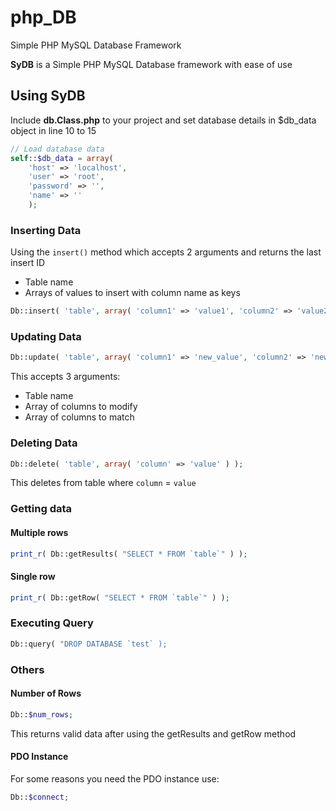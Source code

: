 # php_DB
Simple PHP MySQL Database Framework

**SyDB** is a Simple PHP MySQL Database framework with ease of use

## Using SyDB
Include **db.Class.php** to your project and set database details in $db_data object in line 10 to 15
```php
// Load database data
self::$db_data = array(
	'host' => 'localhost',
	'user' => 'root',
	'password' => '',
	'name' => ''
	);
 ```
 ### Inserting Data
 Using the `insert()` method which accepts 2 arguments and returns the last insert ID
- Table name
- Arrays of values to insert with column name as keys
```php
Db::insert( 'table', array( 'column1' => 'value1', 'column2' => 'value2' ) );
```

### Updating Data
```php
Db::update( 'table', array( 'column1' => 'new_value', 'column2' => 'new_value' ), array( 'column3' => 'value' ) );
```
This accepts 3 arguments:
- Table name
- Array of columns to modify
- Array of columns to match

### Deleting Data
```php
Db::delete( 'table', array( 'column' => 'value' ) );
```
This deletes from table where `column` = `value`

### Getting data
#### Multiple rows
```php
print_r( Db::getResults( "SELECT * FROM `table`" ) );
```
#### Single row
```php
print_r( Db::getRow( "SELECT * FROM `table`" ) );
```

### Executing Query
```php 
Db::query( "DROP DATABASE `test` );
```

### Others
#### Number of Rows
```php
Db::$num_rows;
```
This returns valid data after using the getResults and getRow method

#### PDO Instance
For some reasons you need the PDO instance use:
```php
Db::$connect;
```


